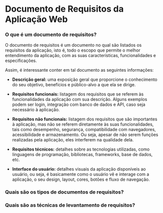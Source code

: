 # Documento de Requisitos da Aplicação Web


### O que é um documento de requisitos?
O documento de requisitos é um documento no qual são listados os requisitos da aplicação, isto é, todo o escopo que permite o melhor entendimento da aplicação, com as suas características, funcionalidades e especificações.

Assim, é interessante conter em tal documento as seguintes informações:
* **Descrição geral:** uma exposição geral que proporcione o conhecimento do seu objetivo, benefícios e público-alvo a que ela se dirige.
  
* **Requisitos funcionais:** listagem dos requisitos que se referem às funcionalidades da aplicação com sua descrição. Alguns exemplos podem ser login, integração com banco de dados e API, caso seja necessário à aplicação.
  
* **Requisitos não funcionais:** listagem dos requisitos que são importantes à aplicação, mas não se referem diretamente às suas funcionalidades, tais como desempenho, segurança, compatibilidade com navegadores, acessibilidade e armazenamento. Ou seja, apesar de não serem funções realizadas pela aplicação, eles interferem na qualidade dela.

* **Requisitos técnicos:** detalhes sobre as tecnologias utilizadas, como linguagens de programação, bibliotecas, frameworks, base de dados, etc. 
  
* **Interface do usuário:** detalhes visuais da aplicação disponíveis ao usuário, ou seja, é basicamente como o usuário vê e interage com a aplicação, o seu design, layout, cores, botões e fluxo de navegação.
  
### Quais são os tipos de documentos de requisitos?


### Quais são as técnicas de levantamento de requisitos?
